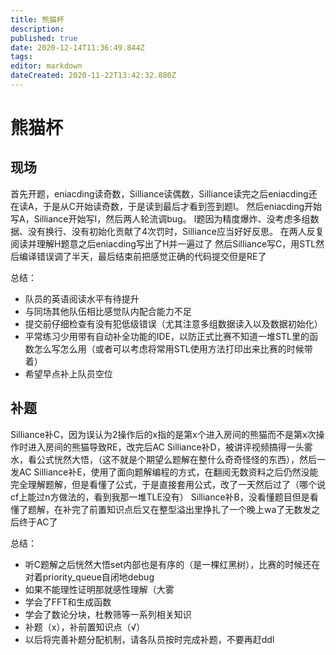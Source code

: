 ```yaml
---
title: 熊猫杯
description: 
published: true
date: 2020-12-14T11:36:49.844Z
tags: 
editor: markdown
dateCreated: 2020-11-22T13:42:32.880Z
---
```


# 熊猫杯
## 现场
首先开题，eniacding读奇数，Silliance读偶数，Silliance读完之后eniacding还在读A，于是从C开始读奇数，于是读到最后才看到签到题I。
然后eniacding开始写A，Silliance开始写I，然后两人轮流调bug。
I题因为精度爆炸、没考虑多组数据、没有换行、没有初始化贡献了4次罚时，Silliance应当好好反思。
在两人反复阅读并理解H题意之后eniacding写出了H并一遍过了
然后Silliance写C，用STL然后编译错误调了半天，最后结束前把感觉正确的代码提交但是RE了

总结：
- 队员的英语阅读水平有待提升
- 与同场其他队伍相比感觉队内配合能力不足
- 提交前仔细检查有没有犯低级错误（尤其注意多组数据读入以及数据初始化）
- 平常练习少用带有自动补全功能的IDE，以防正式比赛不知道一堆STL里的函数怎么写怎么用（或者可以考虑将常用STL使用方法打印出来比赛的时候带着）
- 希望早点补上队员空位

## 补题
Silliance补C，因为误认为2操作后的x指的是第x个进入房间的熊猫而不是第x次操作时进入房间的熊猫导致RE，改完后AC
Silliance补D，被讲评视频搞得一头雾水，看公式恍然大悟，（这不就是个期望么题解在整什么奇奇怪怪的东西），然后一发AC
Silliance补E，使用了面向题解编程的方式，在翻阅无数资料之后仍然没能完全理解题解，但是看懂了公式，于是直接套用公式，改了一天然后过了（哪个说cf上能过n方做法的，看到我那一堆TLE没有）
Silliance补B，没看懂题目但是看懂了题解，在补完了前置知识点后又在整型溢出里挣扎了一个晚上wa了无数发之后终于AC了


总结：
- 听C题解之后恍然大悟set内部也是有序的（是一棵红黑树），比赛的时候还在对着priority_queue自闭地debug
- 如果不能理性证明那就感性理解（大雾
- 学会了FFT和生成函数
- 学会了数论分块，杜教筛等一系列相关知识
- 补题（x），补前置知识点（√）
- 以后将完善补题分配机制，请各队员按时完成补题，不要再赶ddl